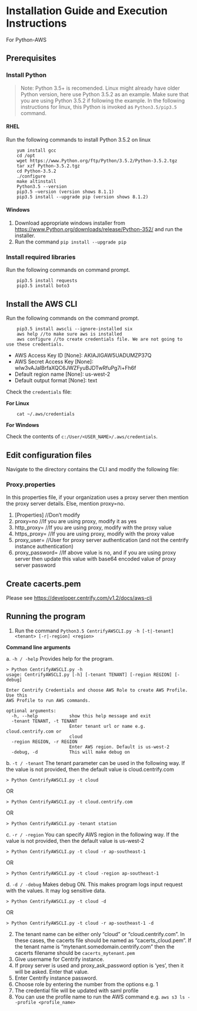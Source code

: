 # Installation Guide and Execution Instructions
For Python-AWS

## Prerequisites

### Install Python

>Note: Python 3.5+ is recomended. Linux might already have older Python version, here use Python 3.5.2 as an example. Make sure that you are using Python 3.5.2 if following the example. In the following instructions for linux, this Python is invoked as `Python3.5/pip3.5` command.

#### RHEL

Run the following commands to install Python 3.5.2 on linux

```
    yum install gcc
    cd /opt
    wget https://www.Python.org/ftp/Python/3.5.2/Python-3.5.2.tgz
    tar xzf Python-3.5.2.tgz
    cd Python-3.5.2
    ./configure
    make altinstall
    Python3.5 --version
    pip3.5 –version (version shows 8.1.1)
    pip3.5 install --upgrade pip (version shows 8.1.2)
```

#### Windows

1.  Download appropriate windows installer from https://www.Python.org/downloads/release/Python-352/ and run the installer.
2.  Run the command `pip install --upgrade pip` 

### Install required libraries

Run the following commands on command prompt. 

```
    pip3.5 install requests
    pip3.5 install boto3
```

## Install the AWS CLI

Run the following commands on the command prompt.

```
    pip3.5 install awscli --ignore-installed six
    aws help //to make sure aws is installed
    aws configure //to create credentials file. We are not going to use these credentials.
```

* AWS Access Key ID [None]: AKIAJIGAW5UADUMZP37Q
* AWS Secret Access Key [None]: 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
* Default region name [None]: us-west-2
* Default output format [None]: text

Check the `credentials` file:

**For Linux**

```
    cat ~/.aws/credentials
```

**For Windows**

Check the contents of `c:/User/<USER_NAME>/.aws/credentials`.

## Edit configuration files

Navigate to the directory contains the CLI and modify the following file:

### Proxy.properties

In this properties file, if your organization uses a proxy server then mention the proxy server details. Else, mention proxy=no.
1.  [Properties]  //Don’t modify
2.  proxy=no //If you are using proxy, modify it as yes
3.  http_proxy= //If you are using proxy, modify with the proxy value
4.  https_proxy= //If you are using proxy, modify with the proxy value
5.  proxy_user= //User for proxy server authentication (and not the centrify instance authentication)
6.  proxy_password=  //If above value is no, and if you are using proxy server then update this value with base64 encoded value of proxy server password

## Create cacerts.pem

Please see https://developer.centrify.com/v1.2/docs/aws-cli

## Running the program

1.  Run the command `Python3.5 CentrifyAWSCLI.py -h [-t|-tenant] <tenant> [-r|-region] <region>`

**Command line arguments**

a.  `-h / -help`
Provides help for the program.

```
> Python CentrifyAWSCLI.py -h
usage: CentrifyAWSCLI.py [-h] [-tenant TENANT] [-region REGION] [-debug]

Enter Centrify Credentials and choose AWS Role to create AWS Profile. Use this
AWS Profile to run AWS commands.

optional arguments:
  -h, --help            show this help message and exit
  -tenant TENANT, -t TENANT
                        Enter tenant url or name e.g. cloud.centrify.com or
                        cloud
  -region REGION, -r REGION
                        Enter AWS region. Default is us-west-2
  -debug, -d            This will make debug on
```

b.  `-t / -tenant`
The tenant parameter can be used in the following way. If the value is not provided, then the default value is cloud.centrify.com

```
> Python CentrifyAWSCLI.py -t cloud 
```

OR

```
> Python CentrifyAWSCLI.py -t cloud.centrify.com
```

OR 

```
> Python CentrifyAWSCLI.py -tenant station 
```

c.  `-r / -region`
You can specify AWS region in the following way. If the value is not provided, then the default value is us-west-2

```
> Python CentrifyAWSCLI.py -t cloud -r ap-southeast-1
```

OR

```
> Python CentrifyAWSCLI.py -t cloud -region ap-southeast-1
```

d.  `-d / -debug`
Makes debug ON. This makes program logs input request with the values. It may log sensitive data.

```
> Python CentrifyAWSCLI.py -t cloud -d
```

OR

```
> Python CentrifyAWSCLI.py -t cloud -r ap-southeast-1 -d
```

2.  The tenant name can be either only “cloud” or “cloud.centrify.com”. In these cases, the cacerts file should be named as “cacerts_cloud.pem”. If the tenant name is “mytenant.somedomain.centrify.com” then the cacerts filename should be `cacerts_mytenant.pem`
3.  Give username for Centrify instance.
4.  If proxy server is used and proxy_ask_password option is ‘yes’, then it will be asked. Enter that value.
5.  Enter Centrify instance password.
6.  Choose role by entering the number from the options e.g. 1
7.  The credential file will be updated with saml profile
8.  You can use the profile name to run the AWS command e.g. `aws s3 ls --profile <profile_name>`
